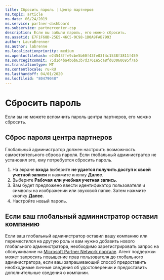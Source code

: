 ```yaml
---
title: Сбросить пароль | Центр партнеров
ms.topic: article
ms.date: 06/24/2019
ms.service: partner-dashboard
ms.subservice: partnercenter-csp
description: Если вы забыли пароль, его можно сбросить.
ms.assetid: E7F1F68D-25E5-46C5-9C98-1D0A9FAB7993
author: LauraBrenner
ms.author: labrenne
ms.localizationpriority: medium
ms.openlocfilehash: e24543ffe9cbe5b60f43fe03f4c1538f3811f459
ms.sourcegitcommit: 75d1d4ba4b6b63b7d3761e5ca8fd03060695f7ab
ms.translationtype: MT
ms.contentlocale: ru-RU
ms.lasthandoff: 04/01/2020
ms.locfileid: "80479048"
---
```

# <a name="reset-my-password"></a>Сбросить пароль

Если вы не можете вспомнить пароль центра партнеров, его можно сбросить.

## <a name="to-reset-your-partner-center-password"></a>Сброс пароля центра партнеров

Глобальный администратор должен настроить возможность самостоятельного сброса пароля. Если глобальный администратор не установил это, ему потребуется сбросить пароль. 

1. На экране **входа** выберите **не удается получить доступ к своей учетной записи** и нажмите кнопку **Далее**.
2. Выберите **Рабочая или учебная учетная запись**.
3. Вам будет предложено ввести идентификатор пользователя и символы на изображении или звуковой папке. Затем нажмите кнопку **Далее**.
4. Настройте новый пароль.

## <a name="if-your-global-admin-has-left-the-company"></a>Если ваш глобальный администратор оставил компанию

Если ваш глобальный администратор оставил вашу компанию или переместился на другую роль и вам нужно добавить нового глобального администратора, необходимо зарегистрировать запрос на обслуживание на [Microsoft Partner Network портале](https://partner.microsoft.com/commercial#/). Агент поддержки может запросить повышение прав пользователя до глобального администратора, если ваш запрашивающий способ предоставить необходимые личные сведения об удостоверении и предоставить дополнительные сведения о компании.
